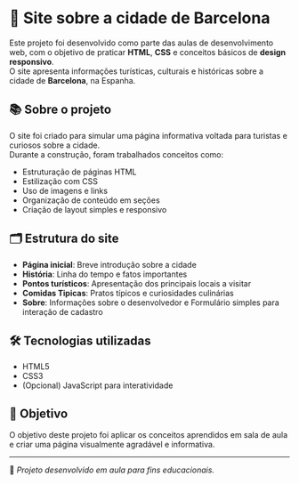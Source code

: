 # 🌆 Site sobre a cidade de Barcelona

Este projeto foi desenvolvido como parte das aulas de desenvolvimento web, com o objetivo de praticar **HTML**, **CSS** e conceitos básicos de **design responsivo**.  
O site apresenta informações turísticas, culturais e históricas sobre a cidade de **Barcelona**, na Espanha.

## 📚 Sobre o projeto
O site foi criado para simular uma página informativa voltada para turistas e curiosos sobre a cidade.  
Durante a construção, foram trabalhados conceitos como:

- Estruturação de páginas HTML
- Estilização com CSS
- Uso de imagens e links
- Organização de conteúdo em seções
- Criação de layout simples e responsivo

## 🗂 Estrutura do site
- **Página inicial**: Breve introdução sobre a cidade
- **História**: Linha do tempo e fatos importantes
- **Pontos turísticos**: Apresentação dos principais locais a visitar
- **Comidas Tipicas**: Pratos típicos e curiosidades culinárias
- **Sobre**: Informações sobre o desenvolvedor e Formulário simples para interação de cadastro

## 🛠 Tecnologias utilizadas
- HTML5
- CSS3
- (Opcional) JavaScript para interatividade

## 🎯 Objetivo
O objetivo deste projeto foi aplicar os conceitos aprendidos em sala de aula e criar uma página visualmente agradável e informativa.

---
📅 *Projeto desenvolvido em aula para fins educacionais.*
